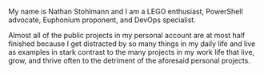 My name is Nathan Stohlmann and I am a LEGO enthusiast, PowerShell advocate, Euphonium proponent, and DevOps specialist.

Almost all of the public projects in my personal account are at most half finished because I get distracted by so many things in my daily life and live as examples in stark contrast to the many projects in my work life that live, grow, and thrive often to the detriment of the aforesaid personal projects.

